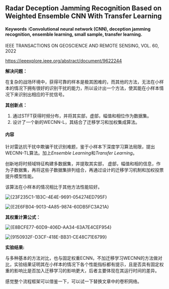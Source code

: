 ## **Radar Deception Jamming Recognition Based on Weighted Ensemble CNN With Transfer Learning**

#### **Keywords :Convolutional neural network (CNN), deception jamming recognition, ensemble learning, small sample, transfer learning.**

IEEE TRANSACTIONS ON GEOSCIENCE AND REMOTE SENSING, VOL. 60, 2022

https://ieeexplore.ieee.org/abstract/document/9622244

**解决问题：**

在复杂的战场环境中，获得可靠的样本是极其困难的，而其他的方法，无法在小样本的情况下拥有很好的识别干扰的能力，所以设计出一个方法，使其能在小样本情况下来识别出相应的干扰信号。

**其创新点：**

1. 通过STFT获得时频分布，并将其实部，虚部，幅值和相位作为数据集。
2. 设计了一个新的WECNN-L，其结合了迁移学习和加权集成算法。

#### **内容**

针对雷达抗干扰中欺骗干扰识别难题，鉴于小样本下深度学习算法局限，提出WECNN-TL算法。加上*Ensemble Learning*和*Transfer Learning*。

创新地将时频域特征构建多数据集，并提取其实部， 虚部，幅值和相的信息，作为子数据集，再将这些子数据集排列组合，再通过设计的迁移学习机制和加权投票提升模型性能。

该算法在小样本的情况相比于其他方法性能较好。

![{23F235C1-1B3C-4E4E-9691-054274ED795F}](images\{23F235C1-1B3C-4E4E-9691-054274ED795F}.png)

![{E2E6FB04-9013-4A85-9874-60DB5FC3A21A}](images\{E2E6FB04-9013-4A85-9874-60DB5FC3A21A}.png)

**其权重计算公式：**

![{E8BCFE77-60D9-406D-AA34-63A7E4CEF954}](images\{E8BCFE77-60D9-406D-AA34-63A7E4CEF954}.png)

![{9150932F-D3CF-418E-BB31-CE48C71E6799}](images\{9150932F-D3CF-418E-BB31-CE48C71E6799}.png)

**实验结果:**

与多种基本的方法对比，也与固定权重ECNN，不加迁移学习WECNN的方法做对比，实验结果证明其在小样本的情况下各个性能指标都有提示，且是否具有固定权重的影响比是否加入迁移学习的影响更大，后者主要体现在其运行时间的差异。



感觉整个流程框架可以借鉴一下，可以试一下替换文章中的卷积网络。